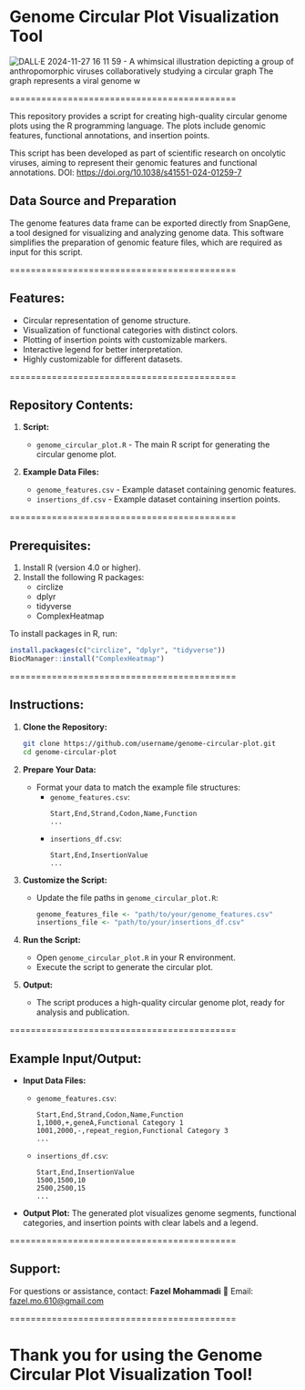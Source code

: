 
# Genome Circular Plot Visualization Tool #
![DALL·E 2024-11-27 16 11 59 - A whimsical illustration depicting a group of anthropomorphic viruses collaboratively studying a circular graph  The graph represents a viral genome w](https://github.com/user-attachments/assets/11a9cfc9-327a-4843-8ff8-a17460690d40)


===========================================

This repository provides a script for creating high-quality circular genome plots using the R programming language. The plots include genomic features, functional annotations, and insertion points.

This script has been developed as part of scientific research on oncolytic viruses, aiming to represent their genomic features and functional annotations. DOI: https://doi.org/10.1038/s41551-024-01259-7

## Data Source and Preparation
The genome features data frame can be exported directly from SnapGene, a tool designed for visualizing and analyzing genome data. This software simplifies the preparation of genomic feature files, which are required as input for this script.

===========================================
## Features:
- Circular representation of genome structure.
- Visualization of functional categories with distinct colors.
- Plotting of insertion points with customizable markers.
- Interactive legend for better interpretation.
- Highly customizable for different datasets.

===========================================
## Repository Contents:
1. **Script:**
   - `genome_circular_plot.R` - The main R script for generating the circular genome plot.

2. **Example Data Files:**
   - `genome_features.csv` - Example dataset containing genomic features.
   - `insertions_df.csv` - Example dataset containing insertion points.

===========================================
## Prerequisites:
1. Install R (version 4.0 or higher).
2. Install the following R packages:
   - circlize
   - dplyr
   - tidyverse
   - ComplexHeatmap

To install packages in R, run:
```R
install.packages(c("circlize", "dplyr", "tidyverse"))
BiocManager::install("ComplexHeatmap")
```

===========================================
## Instructions:
1. **Clone the Repository:**
   ```bash
   git clone https://github.com/username/genome-circular-plot.git
   cd genome-circular-plot
   ```

2. **Prepare Your Data:**
   - Format your data to match the example file structures:
     - `genome_features.csv`:
       ```
       Start,End,Strand,Codon,Name,Function
       ...
       ```
     - `insertions_df.csv`:
       ```
       Start,End,InsertionValue
       ...
       ```

3. **Customize the Script:**
   - Update the file paths in `genome_circular_plot.R`:
     ```R
     genome_features_file <- "path/to/your/genome_features.csv"
     insertions_file <- "path/to/your/insertions_df.csv"
     ```

4. **Run the Script:**
   - Open `genome_circular_plot.R` in your R environment.
   - Execute the script to generate the circular plot.

5. **Output:**
   - The script produces a high-quality circular genome plot, ready for analysis and publication.

===========================================
## Example Input/Output:
- **Input Data Files:**
  - `genome_features.csv`:
    ```csv
    Start,End,Strand,Codon,Name,Function
    1,1000,+,geneA,Functional Category 1
    1001,2000,-,repeat_region,Functional Category 3
    ...
    ```
  - `insertions_df.csv`:
    ```csv
    Start,End,InsertionValue
    1500,1500,10
    2500,2500,15
    ...
    ```

- **Output Plot:**
  The generated plot visualizes genome segments, functional categories, and insertion points with clear labels and a legend.

===========================================
## Support:
For questions or assistance, contact:
**Fazel Mohammadi**
📧 Email: fazel.mo.610@gmail.com

===========================================
# Thank you for using the Genome Circular Plot Visualization Tool!

